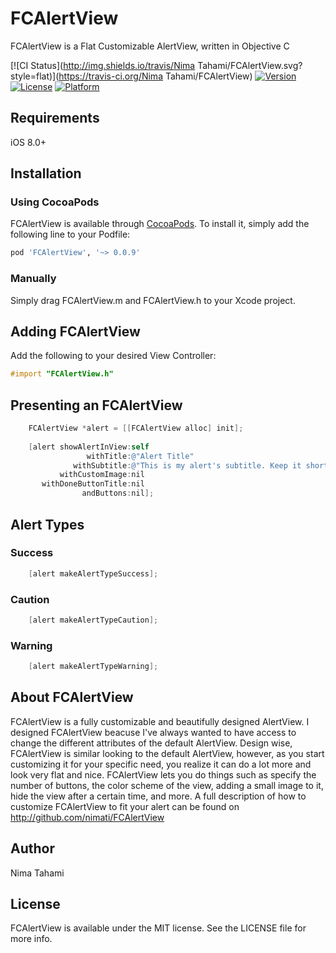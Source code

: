 FCAlertView
============

FCAlertView is a Flat Customizable AlertView, written in Objective C 

[![CI Status](http://img.shields.io/travis/Nima Tahami/FCAlertView.svg?style=flat)](https://travis-ci.org/Nima Tahami/FCAlertView)
[![Version](https://img.shields.io/cocoapods/v/FCAlertView.svg?style=flat)](http://cocoapods.org/pods/FCAlertView)
[![License](https://img.shields.io/cocoapods/l/FCAlertView.svg?style=flat)](http://cocoapods.org/pods/FCAlertView)
[![Platform](https://img.shields.io/cocoapods/p/FCAlertView.svg?style=flat)](http://cocoapods.org/pods/FCAlertView)

Requirements
------------

iOS 8.0+

Installation
------------

### Using CocoaPods

FCAlertView is available through [CocoaPods](http://cocoapods.org). To install
it, simply add the following line to your Podfile:

```ruby
pod 'FCAlertView', '~> 0.0.9'
```

### Manually

Simply drag FCAlertView.m and FCAlertView.h to your Xcode project.

Adding FCAlertView
------------------

Add the following to your desired View Controller:

```Objective-C
#import "FCAlertView.h"
```

## Presenting an FCAlertView

```Objective-C
	FCAlertView *alert = [[FCAlertView alloc] init];
	
    [alert showAlertInView:self
                 withTitle:@"Alert Title"
              withSubtitle:@"This is my alert's subtitle. Keep it short and concise. 😜👌"
           withCustomImage:nil
       withDoneButtonTitle:nil
                andButtons:nil];

```

## Alert Types

### Success

```Objective-C
	[alert makeAlertTypeSuccess];
```

### Caution

```Objective-C
	[alert makeAlertTypeCaution];
```

### Warning

```Objective-C
	[alert makeAlertTypeWarning];
```


About FCAlertView
-----------------

FCAlertView is a fully customizable and beautifully designed AlertView. I designed FCAlertView beacuse I've always wanted to have access to change the different attributes of the default AlertView. Design wise, FCAlertView is similar looking to the default AlertView, however, as you start customizing it for your specific need, you realize it can do a lot more and look very flat and nice. FCAlertView lets you do things such as specify the number of buttons, the color scheme of the view, adding a small image to it, hide the view after a certain time, and more. A full description of how to customize FCAlertView to fit your alert can be found on http://github.com/nimati/FCAlertView
## Author

Nima Tahami

## License

FCAlertView is available under the MIT license. See the LICENSE file for more info.
